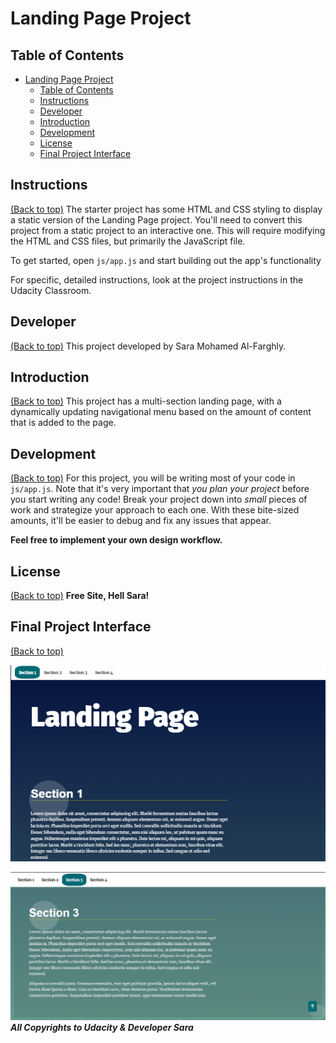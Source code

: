 # Landing Page Project

## Table of Contents

- [Landing Page Project](#landing-page-project)
  - [Table of Contents](#table-of-contents)
  - [Instructions](#instructions)
  - [Developer](#developer)
  - [Introduction](#introduction)
  - [Development](#development)
  - [License](#license)
  - [Final Project Interface](#footer)

## Instructions
[(Back to top)](#table-of-contents)
The starter project has some HTML and CSS styling to display a static version of the Landing Page project. You'll need to convert this project from a static project to an interactive one. This will require modifying the HTML and CSS files, but primarily the JavaScript file.

To get started, open `js/app.js` and start building out the app's functionality

For specific, detailed instructions, look at the project instructions in the Udacity Classroom.

## Developer
[(Back to top)](#table-of-contents)
This project developed by Sara Mohamed Al-Farghly.

## Introduction
[(Back to top)](#table-of-contents)
This project has a multi-section landing page, with a dynamically updating navigational menu based on the amount of content that is added to the page.

## Development
[(Back to top)](#table-of-contents)
For this project, you will be writing most of your code in `js/app.js`. Note that it's very important that _you plan your project_ before you start writing any code! Break your project down into _small_ pieces of work and strategize your approach to each one. With these bite-sized amounts, it'll be easier to debug and fix any issues that appear.

**Feel free to implement your own design workflow.**

## License
[(Back to top)](#table-of-contents)
**Free Site, Hell Sara!**

## Final Project Interface
[(Back to top)](#table-of-contents)

![Output](https://github.com/Sara99Mo/Landing-Page/blob/main/img/Final_Project.png)

![Output](https://github.com/Sara99Mo/Landing-Page/blob/main/img/Final_Project_2.png)
**_All Copyrights to Udacity & Developer Sara_**